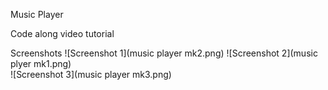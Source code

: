 Music Player

Code along  video tutorial

Screenshots
![Screenshot 1](music player mk2.png)
![Screenshot 2](music plyer mk1.png)   
![Screenshot 3](music player mk3.png)
